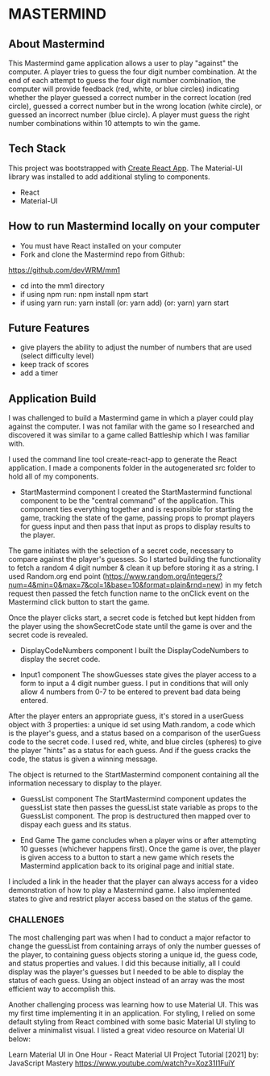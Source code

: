 #   MASTERMIND




## About Mastermind

This Mastermind game application allows a user to play "against" the computer. A player tries to guess the four digit number combination. At the end of each attempt to guess the four digit number combination, the computer will provide feedback (red, white, or blue circles) indicating whether the player guessed a correct number in the correct location (red circle), guessed a correct number but in the wrong location (white circle), or guessed an incorrect number (blue circle). A player must guess the right number combinations within 10 attempts to win the game.

## Tech Stack

This project was bootstrapped with [Create React App](https://github.com/facebook/create-react-app). The Material-UI library was installed to add additional styling to components.

* React
* Material-UI

## How to run Mastermind locally on your computer

* You must have React installed on your computer
* Fork and clone the Mastermind repo from Github:

https://github.com/devWRM/mm1

* cd into the mm1 directory
* if using npm run:
    npm install
    npm start
* if using yarn run:
    yarn install (or: yarn add) (or: yarn)
    yarn start
    
## Future Features

* give players the ability to adjust the number of numbers that are used (select difficulty level)
* keep track of scores
* add a timer

## Application Build

I was challenged to build a Mastermind game in which a player could play against the computer. I was not familar with the game so I researched and discovered it was similar to a game called Battleship which I was familiar with.

I used the command line tool create-react-app to generate the React application. I made a components folder in the autogenerated src folder to hold all of my components.

* StartMastermind component
I created the StartMastermind functional component to be the "central command" of the application. This component ties everything together and is responsible for starting the game, tracking the state of the game, passing props to prompt players for guess input and then pass that input as props to display results to the player.

The game initiates with the selection of a secret code, necessary to compare against the player's guesses. So I started building the functionality to fetch a random 4 digit number & clean it up before storing it as a string. I used Random.org end point (https://www.random.org/integers/?num=4&min=0&max=7&col=1&base=10&format=plain&rnd=new) in my fetch request then passed the fetch function name to the onClick event on the Mastermind click button to start the game.

Once the player clicks start, a secret code is fetched but kept hidden from the player using the showSecretCode state until the game is over and the secret code is revealed. 

* DisplayCodeNumbers component
I built the DisplayCodeNumbers to display the secret code.

* Input1 component
The showGuesses state gives the player access to a form to input a 4 digit number guess. I put in conditions that will only allow 4 numbers from 0-7 to be entered to prevent bad data being entered.

After the player enters an appropriate guess, it's stored in a userGuess object with 3 properties: a unique id set using Math.random, a code which is the player's guess, and a status based on a comparison of the userGuess code to the secret code. I used red, white, and blue circles (spheres) to give the player "hints" as a status for each guess. And if the guess cracks the code, the status is given a winning message.

The object is returned to the StartMastermind component containing all the information necessary to display to the player. 

* GuessList component
The StartMastermind component updates the guessList state then passes the guessList state variable as props to the GuessList component. The prop is destructured then mapped over to dispay each guess and its status.

* End Game
The game concludes when a player wins or after attempting 10 guesses (whichever happens first). Once the game is over, the player is given access to a button to start a new game which resets the Mastermind application back to its original page and initial state.

I included a link in the header that the player can always access for a video demonstration of how to play a Mastermind game. I also implemented states to give and restrict player access based on the status of the game.

### CHALLENGES
The most challenging part was when I had to conduct a major refactor to change the guessList from containing arrays of only the number guesses of the player, to containing guess objects storing a unique id, the guess code, and status properties and values. I did this because initially, all I could display was the player's guesses but I needed to be able to display the status of each guess. Using an object instead of an array was the most efficient way to accomplish this.

Another challenging process was learning how to use Material UI. This was my first time implementing it in an application. For styling, I relied on some default styling from React combined with some basic Material UI styling to deliver a minimalist visual. I listed a great video resource on Material UI below:

Learn Material UI in One Hour - React Material UI Project Tutorial [2021]
by: JavaScript Mastery
	https://www.youtube.com/watch?v=Xoz31I1FuiY













